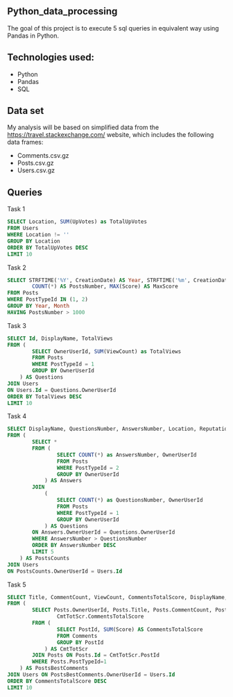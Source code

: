 ﻿## Python_data_processing
The goal of this project is to execute 5 sql queries in equivalent way using Pandas in Python. 

## Technologies used:
* Python
* Pandas
* SQL

## Data set
My analysis will be based on simplified data from the https://travel.stackexchange.com/ website, which includes the following data frames:  
* Comments.csv.gz  
* Posts.csv.gz  
* Users.csv.gz  

## Queries
Task 1
```sql
SELECT Location, SUM(UpVotes) as TotalUpVotes
FROM Users
WHERE Location != ''
GROUP BY Location
ORDER BY TotalUpVotes DESC
LIMIT 10
```

Task 2 
```sql
SELECT STRFTIME('%Y', CreationDate) AS Year, STRFTIME('%m', CreationDate) AS Month,
        COUNT(*) AS PostsNumber, MAX(Score) AS MaxScore
FROM Posts
WHERE PostTypeId IN (1, 2)
GROUP BY Year, Month
HAVING PostsNumber > 1000
```
Task 3
```sql
SELECT Id, DisplayName, TotalViews
FROM (
        SELECT OwnerUserId, SUM(ViewCount) as TotalViews
        FROM Posts
        WHERE PostTypeId = 1
        GROUP BY OwnerUserId
    ) AS Questions
JOIN Users
ON Users.Id = Questions.OwnerUserId
ORDER BY TotalViews DESC
LIMIT 10
```
Task 4
```sql
SELECT DisplayName, QuestionsNumber, AnswersNumber, Location, Reputation, UpVotes, DownVotes
FROM (
        SELECT *
        FROM (
                SELECT COUNT(*) as AnswersNumber, OwnerUserId
                FROM Posts
                WHERE PostTypeId = 2
                GROUP BY OwnerUserId
            ) AS Answers
        JOIN
            (
                SELECT COUNT(*) as QuestionsNumber, OwnerUserId
                FROM Posts
                WHERE PostTypeId = 1
                GROUP BY OwnerUserId
            ) AS Questions
        ON Answers.OwnerUserId = Questions.OwnerUserId
        WHERE AnswersNumber > QuestionsNumber
        ORDER BY AnswersNumber DESC
        LIMIT 5
    ) AS PostsCounts
JOIN Users
ON PostsCounts.OwnerUserId = Users.Id
```
Task 5
```sql
SELECT Title, CommentCount, ViewCount, CommentsTotalScore, DisplayName, Reputation, Location
FROM (
        SELECT Posts.OwnerUserId, Posts.Title, Posts.CommentCount, Posts.ViewCount,
                CmtTotScr.CommentsTotalScore
        FROM (
                SELECT PostId, SUM(Score) AS CommentsTotalScore
                FROM Comments
                GROUP BY PostId
            ) AS CmtTotScr
        JOIN Posts ON Posts.Id = CmtTotScr.PostId
        WHERE Posts.PostTypeId=1
    ) AS PostsBestComments
JOIN Users ON PostsBestComments.OwnerUserId = Users.Id
ORDER BY CommentsTotalScore DESC
LIMIT 10
```
